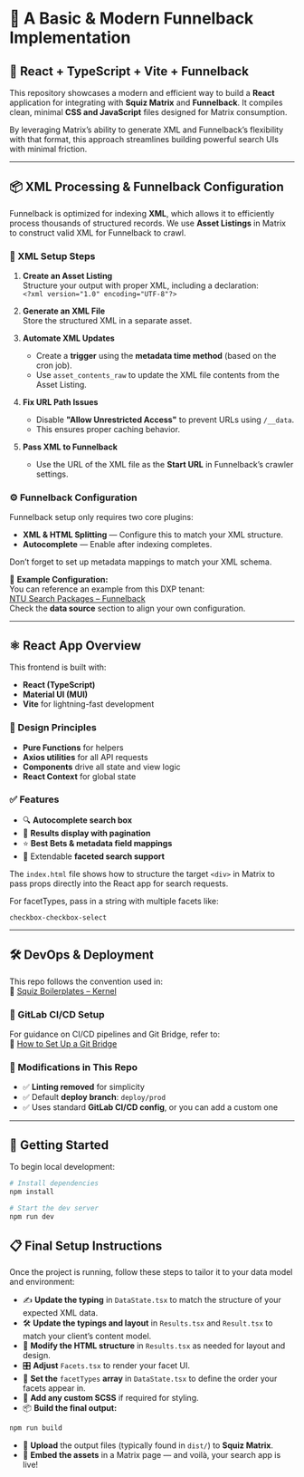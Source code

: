 # 🎯 A Basic & Modern Funnelback Implementation

## 🚀 React + TypeScript + Vite + Funnelback

This repository showcases a modern and efficient way to build a **React** application for integrating with **Squiz Matrix** and **Funnelback**. It compiles clean, minimal **CSS and JavaScript** files designed for Matrix consumption.

By leveraging Matrix’s ability to generate XML and Funnelback’s flexibility with that format, this approach streamlines building powerful search UIs with minimal friction.

---

## 📦 XML Processing & Funnelback Configuration

Funnelback is optimized for indexing **XML**, which allows it to efficiently process thousands of structured records. We use **Asset Listings** in Matrix to construct valid XML for Funnelback to crawl.

### 🔧 XML Setup Steps

1. **Create an Asset Listing**  
   Structure your output with proper XML, including a declaration:  
   `<?xml version="1.0" encoding="UTF-8"?>`

2. **Generate an XML File**  
   Store the structured XML in a separate asset.

3. **Automate XML Updates**

   - Create a **trigger** using the **metadata time method** (based on the cron job).
   - Use `asset_contents_raw` to update the XML file contents from the Asset Listing.

4. **Fix URL Path Issues**

   - Disable **"Allow Unrestricted Access"** to prevent URLs using `/__data`.
   - This ensures proper caching behavior.

5. **Pass XML to Funnelback**
   - Use the URL of the XML file as the **Start URL** in Funnelback’s crawler settings.

### ⚙️ Funnelback Configuration

Funnelback setup only requires two core plugins:

- **XML & HTML Splitting** — Configure this to match your XML structure.
- **Autocomplete** — Enable after indexing completes.

Don’t forget to set up metadata mappings to match your XML schema.

🔗 **Example Configuration:**  
You can reference an example from this DXP tenant:  
[NTU Search Packages – Funnelback](https://dxp02-uk-admin.funnelback.squiz.cloud/d/client/ntu/search-packages/ntu~sp-image-search/)  
Check the **data source** section to align your own configuration.

---

## ⚛️ React App Overview

This frontend is built with:

- **React (TypeScript)**
- **Material UI (MUI)**
- **Vite** for lightning-fast development

### 🌟 Design Principles

- **Pure Functions** for helpers
- **Axios utilities** for all API requests
- **Components** drive all state and view logic
- **React Context** for global state

### ✅ Features

- 🔍 **Autocomplete search box**
- 📄 **Results display with pagination**
- ⭐ **Best Bets & metadata field mappings**
- 🧩 Extendable **faceted search support**

The `index.html` file shows how to structure the target `<div>` in Matrix to pass props directly into the React app for search requests.

For facetTypes, pass in a string with multiple facets like:

`checkbox-checkbox-select`

---

## 🛠️ DevOps & Deployment

This repo follows the convention used in:  
🔗 [Squiz Boilerplates – Kernel](https://gitlab.squiz.net/services/boilerplates/kernel)

### 🚧 GitLab CI/CD Setup

For guidance on CI/CD pipelines and Git Bridge, refer to:  
🔗 [How to Set Up a Git Bridge](https://matrix.squiz.net/tutorials/2018/how-to-set-up-a-git-bridge#configuring-the-repository)

### 🔄 Modifications in This Repo

- ✅ **Linting removed** for simplicity
- ✅ Default **deploy branch**: `deploy/prod`
- ✅ Uses standard **GitLab CI/CD config**, or you can add a custom one

---

## 🧪 Getting Started

To begin local development:

```bash
# Install dependencies
npm install

# Start the dev server
npm run dev
```

## 📋 Final Setup Instructions

Once the project is running, follow these steps to tailor it to your data model and environment:

- ✍️ **Update the typing** in `DataState.tsx` to match the structure of your expected XML data.
- 🛠️ **Update the typings and layout** in `Results.tsx` and `Result.tsx` to match your client’s content model.
- 🧱 **Modify the HTML structure** in `Results.tsx` as needed for layout and design.
- 🎛️ **Adjust** `Facets.tsx` to render your facet UI.
- 🔢 **Set the** `facetTypes` **array** in `DataState.tsx` to define the order your facets appear in.
- 🎨 **Add any custom SCSS** if required for styling.
- 📦 **Build the final output:**

```bash
npm run build
```

- 📁 **Upload** the output files (typically found in `dist/`) to **Squiz Matrix**.
- 🧩 **Embed the assets** in a Matrix page — and voilà, your search app is live!
